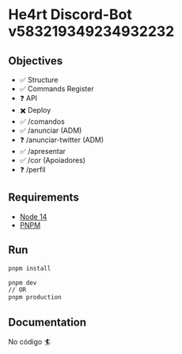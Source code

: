 # He4rt Discord-Bot v583219349234932232

## Objectives

- ✅ Structure
- ✅ Commands Register
- ❓ API
- ✖️ Deploy
- ✅ /comandos 
- ✅ /anunciar (ADM)
- ❓ /anunciar-twitter (ADM)
- ✅ /apresentar 
- ✅ /cor (Apoiadores) 
- ❓ /perfil 

## Requirements

- [Node 14](https://nodejs.org/en/)
- [PNPM](https://pnpm.io/pt/)

## Run

```bash
pnpm install

pnpm dev
// OR
pnpm production
```

## Documentation

No código 🏄
